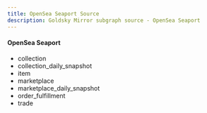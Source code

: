 ```yaml
---
title: OpenSea Seaport Source
description: Goldsky Mirror subgraph source - OpenSea Seaport
---
```


#### OpenSea Seaport

- collection
- collection_daily_snapshot
- item
- marketplace
- marketplace_daily_snapshot
- order_fulfillment
- trade
